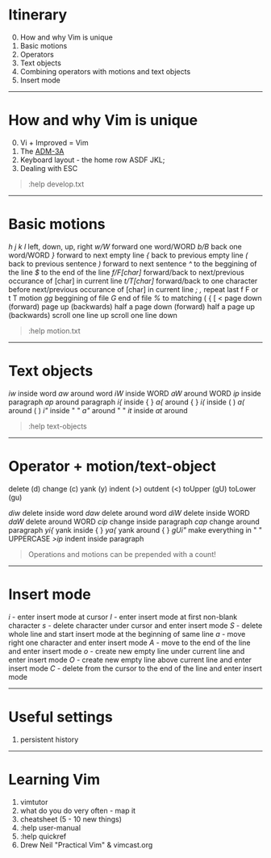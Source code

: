 
# Itinerary

   0. How and why Vim is unique
   0. Basic motions
   0. Operators
   0. Text objects
   0. Combining operators with motions and text objects
   0. Insert mode

---

# How and why Vim is unique

  0. Vi + Improved = Vim
  0. The [ADM-3A](https://upload.wikimedia.org/wikipedia/commons/7/77/Adm3aimage.jpg)
  0. Keyboard layout - the home row ASDF JKL;
  0. Dealing with ESC


>:help develop.txt

---

# Basic motions


  *h j k l*        left, down, up, right
  *w/W*            forward one word/WORD
  *b/B*            back one word/WORD
  *}*              forward to next empty line
  *{*              back to previous empty line
  *(*              back to previous sentence
  *)*              forward to next sentence
  *^*              to the beggining of the line
  *$*              to the end of the line
  *f/F[char]*      forward/back to next/previous occurance of [char] in current line
  *t/T[char]*      forward/back to one character before next/previous occurance of [char] in current line
  *; ,*            repeat last f F or t T motion
  *gg*             beggining of file
  *G*              end of file
  *%*              to matching ( { [ <
  *<C-F>*          page down (forward)
  *<C-B>*          page up (backwards)
  *<C-D>*          half a page down (forward)
  *<C-U>*          half a page up (backwards)
  *<C-Y>*          scroll one line up
  *<C-E>*          scroll one line down

>:help motion.txt

---

# Text objects

  *iw*      inside word
  *aw*      around word
  *iW*      inside WORD
  *aW*      around WORD
  *ip*      inside paragraph
  *ap*      around paragraph
  *i{*      inside  { }
  *a{*      around  { }
  *i(*      inside  ( )
  *a(*      around  ( )
  *i"*      inside  " "
  *a"*      around  " "
  *it*      inside  <tag/>
  *at*      around  <tag/>

>:help text-objects

---

# Operator + motion/text-object

   delete   (d)
   change   (c)
   yank     (y)
   indent   (>)
   outdent  (<)
   toUpper  (gU)
   toLower  (gu)

  *diw*     delete inside word
  *daw*     delete around word
  *diW*     delete inside WORD
  *daW*     delete around WORD
  *cip*     change inside paragraph
  *cap*     change around paragraph
  *yi{*     yank inside  { }
  *ya{*     yank around  { }
  *gUi"*    make everything in " " UPPERCASE
  *>ip*     indent inside paragraph

>
> Operations and motions can be prepended with a count!
>

---


# Insert mode

  *i* - enter insert mode at cursor
  *I* - enter insert mode at first non-blank character
  *s* - delete character under cursor and enter insert mode
  *S* - delete whole line and start insert mode at the beginning of same line
  *a* - move right one character and enter insert mode
  *A* - move to the end of the line and enter insert mode
  *o* - create new empty line under current line and enter insert mode
  *O* - create new empty line above current line and enter insert mode
  *C* - delete from the cursor to the end of the line and enter insert mode

---

# Useful settings

  1. persistent history

---

# Learning Vim

  1. vimtutor
  2. what do you do very often - map it
  3. cheatsheet (5 - 10 new things)
  4. :help user-manual
  5. :help quickref
  6. Drew Neil "Practical Vim" & vimcast.org

